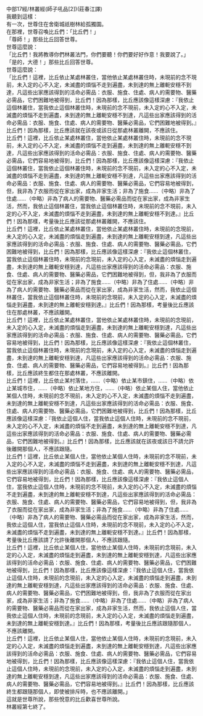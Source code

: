 中部17經/林叢經(師子吼品[2])(莊春江譯)  
我聽到這樣：  
有一次，世尊住在舍衛城祇樹林給孤獨園。  
在那裡，世尊召喚比丘們：「比丘們！」  
「尊師！」那些比丘回答世尊。  
世尊這麼說：  
「比丘們！我將教導你們林叢法門，你們要聽！你們要好好作意！我要說了。」  
「是的，大德！」那些比丘回答世尊。  
世尊這麼說：  
「比丘們！這裡，比丘依止某處林叢住，當他依止某處林叢住時，未現前的念不現前，未入定的心不入定，未滅盡的煩惱不走到遍盡，未到達的無上離軛安穩不到達，凡這些出家應該得到的活命必需品：衣服、施食、住處、病人的需要物、醫藥必需品，它們困難地被得到，比丘們！因為那樣，比丘應該像這樣深慮：『我依止這個林叢住，當我依止這個林叢住時，未現前的念不現前，未入定的心不入定，未滅盡的煩惱不走到遍盡，未到達的無上離軛安穩不到達，凡這些出家應該得到的活命必需品：衣服、施食、住處、病人的需要物、醫藥必需品，它們困難地被得到。』比丘們！因為那樣，比丘應該就在該夜或該日從那處林叢離開，不應該住。  
比丘們！這裡，比丘依止某處林叢住，當他依止某處林叢住時，未現前的念不現前，未入定的心不入定，未滅盡的煩惱不走到遍盡，未到達的無上離軛安穩不到達，凡這些出家應該得到的活命必需品：衣服、施食、住處、病人的需要物、醫藥必需品，它們容易地被得到，比丘們！因為那樣，比丘應該像這樣深慮：『我依止這個林叢住，當我依止這個林叢住時，未現前的念不現前，未入定的心不入定，未滅盡的煩惱不走到遍盡，未到達的無上離軛安穩不到達，凡這些出家應該得到的活命必需品：衣服、施食、住處、病人的需要物、醫藥必需品，它們容易地被得到，但，我非為了衣服而從在家出家，成為非家生活；非為了施食……（中略）非為了住處……（中略）非為了病人的需要物、醫藥必需品而從在家出家，成為非家生活，然而，我依止這個林叢住，當我依止這個林叢住時，未現前的念不現前，未入定的心不入定，未滅盡的煩惱不走到遍盡，未到達的無上離軛安穩不到達。』比丘們！因為那樣，考量後比丘應該從那處林叢離開，不應該住。  
比丘們！這裡，比丘依止某處林叢住，當他依止某處林叢住時，未現前的念現前，未入定的心入定，未滅盡的煩惱走到遍盡，未到達的無上離軛安穩到達，凡這些出家應該得到的活命必需品：衣服、施食、住處、病人的需要物、醫藥必需品，它們困難地被得到，比丘們！因為那樣，比丘應該像這樣深慮：『我依止這個林叢住，當我依止這個林叢住時，未現前的念現前，未入定的心入定，未滅盡的煩惱走到遍盡，未到達的無上離軛安穩到達，凡這些出家應該得到的活命必需品：衣服、施食、住處、病人的需要物、醫藥必需品，它們困難地被得到，但，我非為了衣服而從在家出家，成為非家生活；非為了施食……（中略）非為了住處……（中略）非為了病人的需要物、醫藥必需品而從在家出家，成為非家生活，然而，我依止這個林叢住，當我依止這個林叢住時，未現前的念現前，未入定的心入定，未滅盡的煩惱走到遍盡，未到達的無上離軛安穩到達。』比丘們！因為那樣，考量後比丘應該住在那處林叢，不應該離開。  
比丘們！這裡，比丘依止某處林叢住，當他依止某處林叢住時，未現前的念現前，未入定的心入定，未滅盡的煩惱走到遍盡，未到達的無上離軛安穩到達，凡這些出家應該得到的活命必需品：衣服、施食、住處、病人的需要物、醫藥必需品，它們容易地被得到，比丘們！因為那樣，比丘應該像這樣深慮：『我依止這個林叢住，當我依止這個林叢住時，未現前的念現前，未入定的心入定，未滅盡的煩惱走到遍盡，未到達的無上離軛安穩到達，凡這些出家應該得到的活命必需品：衣服、施食、住處、病人的需要物、醫藥必需品，它們容易地被得到。』比丘們！因為那樣，比丘應該終生都住在那處林叢，不應該離開。  
比丘們！這裡，比丘依止某村落住，……（中略）依止某市鎮住，……（中略）依止某城市住，……（中略）依止某地方住，……（中略）依止某個人住，當他依止某個人住時，未現前的念不現前，未入定的心不入定，未滅盡的煩惱不走到遍盡，未到達的無上離軛安穩不到達，凡這些出家應該得到的活命必需品：衣服、施食、住處、病人的需要物、醫藥必需品，它們困難地被得到，比丘們！因為那樣，比丘應該像這樣深慮：『我依止這個人住，當我依止這個人住時，未現前的念不現前，未入定的心不入定，未滅盡的煩惱不走到遍盡，未到達的無上離軛安穩不到達，凡這些出家應該得到的活命必需品：衣服、施食、住處、病人的需要物、醫藥必需品，它們困難地被得到。』比丘們！因為那樣，比丘應該就在該夜或該日不請允許後離開那個人，不應該跟隨。  
比丘們！這裡，比丘依止某個人住，當他依止某個人住時，未現前的念不現前，未入定的心不入定，未滅盡的煩惱不走到遍盡，未到達的無上離軛安穩不到達，凡這些出家應該得到的活命必需品：衣服、施食、住處、病人的需要物、醫藥必需品，它們容易地被得到，比丘們！因為那樣，比丘應該像這樣深慮：『我依止這個人住，當我依止這個人住時，未現前的念不現前，未入定的心不入定，未滅盡的煩惱不走到遍盡，未到達的無上離軛安穩不到達，凡這些出家應該得到的活命必需品：衣服、施食、住處、病人的需要物、醫藥必需品，它們容易地被得到，但，我非為了衣服而從在家出家，成為非家生活；非為了施食……（中略）非為了住處……（中略）非為了病人的需要物、醫藥必需品而從在家出家，成為非家生活，然而，我依止這個人住，當我依止這個人住時，未現前的念不現前，未入定的心不入定，未滅盡的煩惱不走到遍盡，未到達的無上離軛安穩不到達。』比丘們！因為那樣，考量後比丘應該請了允許後離開那個人，不應該跟隨。  
比丘們！這裡，比丘依止某個人住，當他依止某個人住時，未現前的念現前，未入定的心入定，未滅盡的煩惱走到遍盡，未到達的無上離軛安穩到達，凡這些出家應該得到的活命必需品：衣服、施食、住處、病人的需要物、醫藥必需品，它們困難地被得到，比丘們！因為那樣，比丘應該像這樣深慮：『我依止這個人住，當我依止這個人住時，未現前的念現前，未入定的心入定，未滅盡的煩惱走到遍盡，未到達的無上離軛安穩到達，凡這些出家應該得到的活命必需品：衣服、施食、住處、病人的需要物、醫藥必需品，它們困難地被得到，但，我非為了衣服而從在家出家，成為非家生活；非為了施食……（中略）非為了住處……（中略）非為了病人的需要物、醫藥必需品而從在家出家，成為非家生活，然而，我依止這個人住，當我依止這個人住時，未現前的念現前，未入定的心入定，未滅盡的煩惱走到遍盡，未到達的無上離軛安穩到達。』比丘們！因為那樣，考量後比丘應該跟隨那個人，不應該離開。  
比丘們！這裡，比丘依止某個人住，當他依止某個人住時，未現前的念現前，未入定的心入定，未滅盡的煩惱走到遍盡，未到達的無上離軛安穩到達，凡這些出家應該得到的活命必需品：衣服、施食、住處、病人的需要物、醫藥必需品，它們容易地被得到，比丘們！因為那樣，比丘應該像這樣深慮：『我依止這個人住，當我依止這個人住時，未現前的念現前，未入定的心入定，未滅盡的煩惱走到遍盡，未到達的無上離軛安穩到達，凡這些出家應該得到的活命必需品：衣服、施食、住處、病人的需要物、醫藥必需品，它們容易地被得到。』比丘們！因為那樣，比丘應該終生都跟隨那個人，即使被排斥時，也不應該離開。」  
這就是世尊所說，那些悅意的比丘歡喜世尊所說。  
林叢經第七終了。  
  
  
